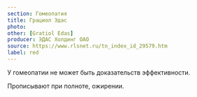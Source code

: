 ```yaml
---
section: Гомеопатия
title: Грациол Эдас
photo:
other: [Gratiol Edas]
producer: ЭДАС Холдинг ОАО
source: https://www.rlsnet.ru/tn_index_id_29579.htm
label: red
---
```


У гомеопатии не может быть доказательств эффективности.

Прописывают при полноте, ожирении.

